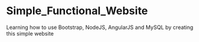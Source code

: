# Simple_Functional_Website
Learning how to use Bootstrap, NodeJS, AngularJS and MySQL by creating this simple website
